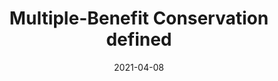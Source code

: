 ---
title: "Multiple-Benefit Conservation defined"
collection: publications
date: 2021-04-08
venue: 'Conservation Science and Practice'
link: 'https://doi.org/10.1111/csp2.420'
openaccess: true
citation: 'Gardali T, <b>Dybala KE</b>, Seavy NE (2021) Multiple-Benefit Conservation defined. <i>Conservation Science and Practice</i> 3(6):e420. DOI: 10.1111/csp2.420'
---